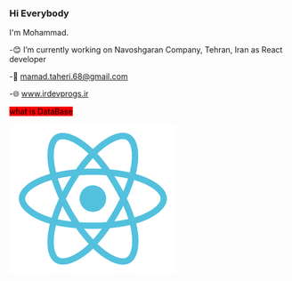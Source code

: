 ### Hi Everybody

I'm Mohammad.

-😊 I’m currently working on Navoshgaran Company, Tehran, Iran as React developer

-📧 mamad.taheri.68@gmail.com

-🌐 www.irdevprogs.ir

<style>
.container {
    display: flex;
    flex-direction: row;
}
 
mark{
    color:black;
    background-color: red
}
</style>

<mark>what is DataBase</mark>
<div class="container">
 <img src="./images/react.png" />
</div>